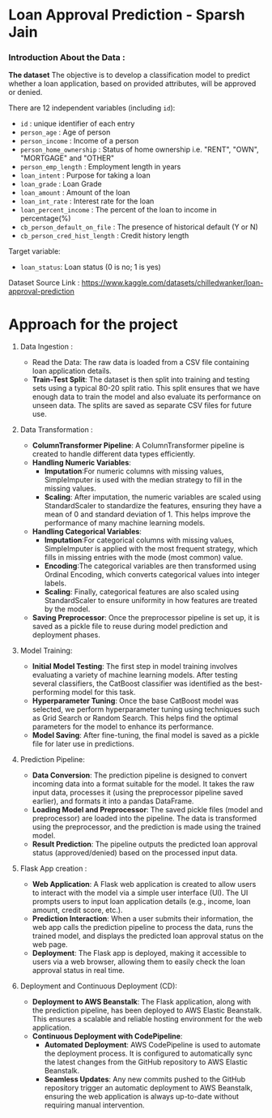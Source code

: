 # Loan Approval Prediction - Sparsh Jain

### Introduction About the Data :

**The dataset** The objective is to develop a classification model to predict whether a loan application, based on provided attributes, will be approved or denied.

There are 12 independent variables (including `id`):

* `id` : unique identifier of each entry
* `person_age` : Age of person
* `person_income` : Income of a person
* `person_home_ownership` : Status of home ownership i.e. "RENT", "OWN", "MORTGAGE" and "OTHER"
* `person_emp_length` : Employment length in years
* `loan_intent` : Purpose for taking a loan
* `loan_grade` : Loan Grade
* `loan_amount` : Amount of the loan
* `loan_int_rate` : Interest rate for the loan
* `loan_percent_income` : The percent of the loan to income in percentage(%)
* `cb_person_default_on_file` : The presence of historical default (Y or N)
* `cb_person_cred_hist_length` : Credit history length

Target variable:
* `loan_status`: Loan status (0 is no; 1 is yes)

Dataset Source Link :
https://www.kaggle.com/datasets/chilledwanker/loan-approval-prediction

# Approach for the project 

1. Data Ingestion : 
    * Read the Data: The raw data is loaded from a CSV file containing loan application details. 
    * **Train-Test Split**: The dataset is then split into training and testing sets using a typical 80-20 split ratio. This split ensures that we have enough data to train the model and also evaluate its performance on unseen data. The splits are saved as separate CSV files for future use.

2. Data Transformation : 
    * **ColumnTransformer Pipeline**: A ColumnTransformer pipeline is created to handle different data types efficiently.
    * **Handling Numeric Variables**:
      * **Imputation**:For numeric columns with missing values, SimpleImputer is used with the median strategy to fill in the missing values. 
      * **Scaling**: After imputation, the numeric variables are scaled using StandardScaler to standardize the features, ensuring they have a mean of 0 and standard deviation of 1. This helps improve the performance of many machine learning models.
   * **Handling Categorical Variables**:
      * **Imputation**:For categorical columns with missing values, SimpleImputer is applied with the most frequent strategy, which fills in missing entries with the mode (most common) value.
      * **Encoding**:The categorical variables are then transformed using Ordinal Encoding, which converts categorical values into integer labels.
      * **Scaling**: Finally, categorical features are also scaled using StandardScaler to ensure uniformity in how features are treated by the model.
   * **Saving Preprocessor**: Once the preprocessor pipeline is set up, it is saved as a pickle file to reuse during model prediction and deployment phases.

3. Model Training:
   * **Initial Model Testing**: The first step in model training involves evaluating a variety of machine learning models. After testing several classifiers, the CatBoost classifier was identified as the best-performing model for this task.
   * **Hyperparameter Tuning**: Once the base CatBoost model was selected, we perform hyperparameter tuning using techniques such as Grid Search or Random Search. This helps find the optimal parameters for the model to enhance its performance.
   * **Model Saving**: After fine-tuning, the final model is saved as a pickle file for later use in predictions.

4. Prediction Pipeline:
   * **Data Conversion**: The prediction pipeline is designed to convert incoming data into a format suitable for the model. It takes the raw input data, processes it (using the preprocessor pipeline saved earlier), and formats it into a pandas DataFrame.
   * **Loading Model and Preprocessor**: The saved pickle files (model and preprocessor) are loaded into the pipeline. The data is transformed using the preprocessor, and the prediction is made using the trained model.
   *  **Result Prediction**: The pipeline outputs the predicted loan approval status (approved/denied) based on the processed input data.

5. Flask App creation : 
    * **Web Application**: A Flask web application is created to allow users to interact with the model via a simple user interface (UI). The UI prompts users to input loan application details (e.g., income, loan amount, credit score, etc.).
    * **Prediction Interaction**: When a user submits their information, the web app calls the prediction pipeline to process the data, runs the trained model, and displays the predicted loan approval status on the web page.
    * **Deployment**: The Flask app is deployed, making it accessible to users via a web browser, allowing them to easily check the loan approval status in real time.
  
6. Deployment and Continuous Deployment (CD):
   * **Deployment to AWS Beanstalk**: The Flask application, along with the prediction pipeline, has been deployed to AWS Elastic Beanstalk. This ensures a scalable and reliable hosting environment for the web application.
   * **Continuous Deployment with CodePipeline**:
     * **Automated Deployment**: AWS CodePipeline is used to automate the deployment process. It is configured to automatically sync the latest changes from the GitHub repository to AWS Elastic Beanstalk.
     * **Seamless Updates**: Any new commits pushed to the GitHub repository trigger an automatic deployment to AWS Beanstalk, ensuring the web application is always up-to-date without requiring manual intervention.
